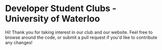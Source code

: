 # Developer Student Clubs - University of Waterloo

Hi! Thank you for taking interest in our club and our website. Feel free to browse around the code, or submit a pull request if you'd like to contribute any changes!
